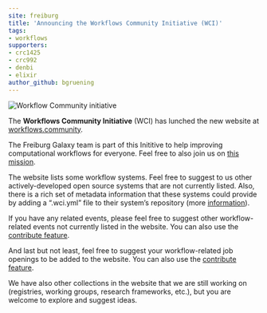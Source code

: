 ```yaml
---
site: freiburg
title: 'Announcing the Workflows Community Initiative (WCI)'
tags:
- workflows
supporters:
- crc1425
- crc992
- denbi
- elixir
author_github: bgruening
---
```


![Workflow Community initiative](/assets/media/workflows-community-logo.png)

The **Workflows Community Initiative** (WCI) has lunched the new website at [workflows.community](https://workflows.community).

The Freiburg Galaxy team is part of this Inititive to help improving computational workflows for everyone. 
Feel free to also join us on [this mission](http://join.workflows.community).

The website lists some workflow systems. Feel free to suggest to us other actively-developed open source systems that are not currently listed. 
Also, there is a rich set of metadata information that these systems could provide by adding a “.wci.yml” file to their system’s repository (more [information](https://workflows.community/systems/contribute)).

If you have any related events, please feel free to suggest other workflow-related events not currently listed in the website.
You can also use the [contribute feature](https://workflows.community/events/add).

And last but not least, feel free to suggest your workflow-related job openings to be added to the website. You can also use the [contribute feature](https://workflows.community/jobs/add).

We have also other collections in the website that we are still working on (registries, working groups, research frameworks, etc.), but you are welcome to explore and suggest ideas.
